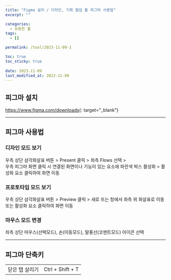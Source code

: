 ```yaml
---
title: "Figma 설치 / 디자인, 기획 협업 툴 피그마 사용법"
excerpt: ""

categories:
  - 유용한 툴
tags:
  - []

permalink: /tool/2023-11-09-1

toc: true
toc_sticky: true
 
date: 2023-11-09
last_modified_at: 2023-11-09
---
```


## 피그마 설치

<https://www.figma.com/downloads>{: target="_blank"}

---

## 피그마 사용법

### 디자인 모드 보기
우측 상단 삼각화살표 버튼 > Present 클릭 > 좌측 Flows 선택 >  
우측 피그마 화면 클릭 시 연결된 화면이나 기능이 있는 요소에 파란색 박스 활성화 > 활성화 요소 클릭하여 화면 이동

### 프로토타입 모드 보기
우측 상단 삼각화살표 버튼 > Preview 클릭 > 새로 뜨는 창에서 좌측 위 화살표로 이동 또는 활성화 요소 클릭하여 화면 이동

### 마우스 모드 변경
좌측 상단 마우스(선택모드), 손(이동모드), 말풍선(코멘트모드) 아이콘 선택

---

## 피그마 단축키

<table>
  <tbody>
    <tr>
      <td>닫은 탭 살리기</td>
      <td>Ctrl + Shift + T</td>
    </tr>
  </tbody>
</table>